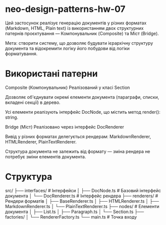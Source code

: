 # neo-design-patterns-hw-07

Цей застосунок реалізує генерацію документів у різних форматах (Markdown, HTML, Plain text) із використанням двох структурних патернів проєктування — Компонувальник (Composite) та Міст (Bridge).

Мета: створити систему, що дозволяє будувати ієрархічну структуру документа та відокремити логіку його побудови від логіки форматування.

# Використані патерни

Composite (Компонувальник)
Реалізований у класі Section

Дозволяє об'єднувати окремі елементи документа (параграфи, списки, вкладені секції) в дерево.

Усі елементи реалізують інтерфейс DocNode, що містить метод render(): string.

Bridge (Міст)
Реалізовано через інтерфейс DocRenderer

Вивід у різних форматах делегується рендерам: MarkdownRenderer, HTMLRenderer, PlainTextRenderer.

Структура документа не залежить від формату — зміна рендера не потребує зміни елементів документа.

# Структура

src/
├── interfaces/           # Інтерфейси
│   ├── DocNode.ts        # Базовий інтерфейс документа
│   └── DocRenderer.ts    # Інтерфейс рендера
├── renderers/            # Рендери форматів
│   ├── BaseRenderer.ts
│   ├── HTMLRenderer.ts
│   ├── MarkdownRenderer.ts
│   └── PlainTextRenderer.ts
├── nodes/                # Елементи документа
│   ├── List.ts
│   ├── Paragraph.ts
│   └── Section.ts
├── factories/
│   └── RendererFactory.ts
└── main.ts               # Точка входу
